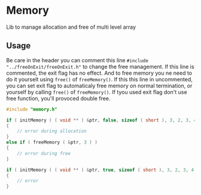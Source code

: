 # Memory
Lib to manage allocation and free of multi level array

## Usage

Be care in the header you can comment this line `#include "../freeOnExit/freeOnExit.h"` to change the free management.
If this line is commented, the exit flag has no effect. And to free memory you ne need to do it yourselt using `free()` of `freeMemory()`. 
If this this line in uncommented, you can set exit flag to automaticaly free memory on normal termination, or yourself by calling  `free()` of `freeMemory()`. 
If tyou used exit flag don't use free function, you'll provoced double free.

```C
#include "memory.h"

if ( initMemory ( ( void ** ) &ptr, false, sizeof ( short ), 3, 2, 3, 4 ) )
{
	// error during allocation
}
else if ( freeMemory ( &ptr, 3 ) )
{
	// error during free
}

if ( initMemory ( ( void ** ) &ptr, true, sizeof ( short ), 3, 2, 3, 4 ) )
{
	// error
}

```